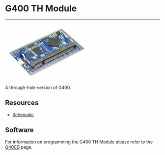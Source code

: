 # G400 TH Module
---
![G400 TH board](images/g400th.jpg)

A through-hole version of G400.

## Resources

* [Schematic](http://files.ghielectronics.com/downloads/Schematics/Systems/G400%20TH%20Rev%201.0%20Schematic.pdf)

## Software

For information on programming the G400 TH Module please refer to the [G400D](../core/g400d.md) page.
